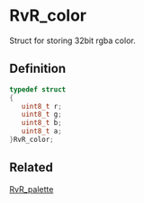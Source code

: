 # RvR_color

Struct for storing 32bit rgba color.

## Definition

```c
typedef struct
{
   uint8_t r;
   uint8_t g;
   uint8_t b;
   uint8_t a;
}RvR_color;
```

## Related

[RvR_palette](/rvr/rvr/palette)
